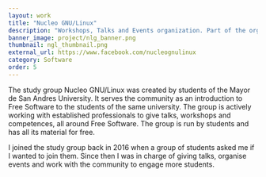 ```yaml
---
layout: work
title: "Nucleo GNU/Linux"
description: "Workshops, Talks and Events organization. Part of the organization group with a community of 1000+ members."
banner_image: project/nlg_banner.png
thumbnail: ngl_thumbnail.png
external_url: https://www.facebook.com/nucleognulinux
category: Software
order: 5
---
```

The study group Nucleo GNU/Linux was created by students of the Mayor de San Andres University. It serves the community as an introduction to Free Software to the students of the same university. The group is actively working with established professionals to give talks, workshops and competences, all around Free Software. The group is run by students and has all its material for free.

I joined the study group back in 2016 when a group of students asked me if I wanted to join them. Since then I was in charge of giving talks, organise events and work with the community to engage more students.